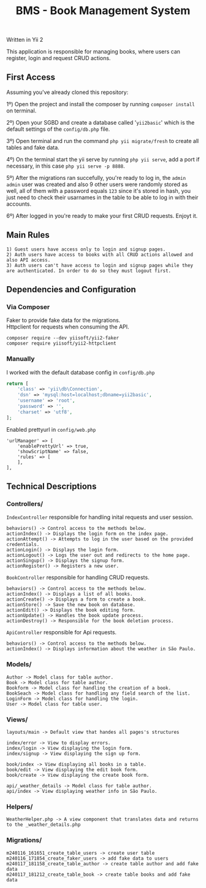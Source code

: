 <p align="center">
    <h1 align="center">BMS - Book Management System</h1>
    <br>
</p>

Written in Yii 2 

This application is responsible for managing books, where users can register, login and request CRUD actions.

First Access
------------
Assuming you've already cloned this repository:

1º) Open the project and install the composer by running `composer install` on terminal.

2º) Open your SGBD and create a database called '`yii2basic`' which is the default settings of the `config/db.php` file.

3º) Open terminal and run the command `php yii migrate/fresh` to create all tables and fake data.

4º) On the terminal start the yii serve by running `php yii serve`, add a port if necessary, in this case `php yii serve -p 8888`.

5º) After the migrations ran succefully, you're ready to log in, the `admin admin` user was created and also 9 other users were randomly stored as well, all of them with a password equals `123` since it's stored in hash, you just need to check their usarnames in the table to be able to log in with their accounts.

6º) After logged in you're ready to make your first CRUD requests. Enjoyt it.


Main Rules
------------
~~~
1) Guest users have access only to login and signup pages.
2) Auth users have access to books with all CRUD actions allowed and also API access.
3) Auth users can't have access to login and signup pages while they are authenticated. In order to do so they must logout first.
~~~

Dependencies and Configuration
------------

### Via Composer

Faker to provide fake data for the migrations.<BR>
Httpclient for requests when consuming the API.

~~~
composer require --dev yiisoft/yii2-faker
composer require yiisoft/yii2-httpclient
~~~

### Manually

I worked with the default database config in `config/db.php`

```php
return [
    'class' => 'yii\db\Connection',
    'dsn' => 'mysql:host=localhost;dbname=yii2basic',
    'username' => 'root',
    'password' => '',
    'charset' => 'utf8',
];
```


Enabled prettyurl in `config/web.php`
~~~
'urlManager' => [
	'enablePrettyUrl' => true,
	'showScriptName' => false,
	'rules' => [
	],
],
~~~

Technical Descriptions
------------

### Controllers/

`IndexController` responsible for handling inital requests and user session.
```
behaviors() -> Control access to the methods below.
actionIndex() -> Displays the login form on the index page.
actionAttempt() -> Attempts to log in the user based on the provided credentials.
actionLogin() -> Displays the login form.
actionLogout() -> Logs the user out and redirects to the home page.
actionSingup() -> Displays the signup form.
actionRegister() -> Registers a new user.
```

`BookController` responsible for handling CRUD requests.
```
behaviors() -> Control access to the methods below.
actionIndex() -> Displays a list of all books.
actionCreate() -> Displays a form to create a book.
actionStore() -> Save the new book on database.
actionEdit() -> Displays the book editing form.
actionUpdate() -> Handles the book update process.
actionDestroy() -> Responsible for the book deletion process.
```

`ApiController` responsible for Api requests.
```
behaviors() -> Control access to the methods below.
actionIndex() -> Displays information about the weather in São Paulo.
```

### Models/
```
Author -> Model class for table author.
Book -> Model class for table author.
Bookform -> Model class for handling the creation of a book.
BookSeach -> Model class for handling any field search of the list.
LoginForm -> Model class for handling the login.
User -> Model class for table user.
```
### Views/
```
layouts/main -> Default view that handes all pages's structures 

index/error -> View to display errors.
index/login -> View displaying the login form.
index/signup -> View displaying the sign up form.

book/index -> View displaying all books in a table.
book/edit -> View displaying the edit book form.
book/create -> View displaying the create book form.

api/_weather_details -> Model class for table author.
api/index -> View displaying weather info in São Paulo.

```
### Helpers/
```
WeatherHelper.php -> A view component that translates data and returns to the _weather_details.php
```
### Migrations/
```
m240116_161651_create_table_users -> create user table
m240116_171854_create_faker_users -> add fake data to users
m240117_181158_create_table_author -> create table author and add fake data
m240117_181212_create_table_book -> create table books and add fake data
```

